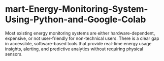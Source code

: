 # mart-Energy-Monitoring-System-Using-Python-and-Google-Colab
Most existing energy monitoring systems are either hardware-dependent, expensive, or not user-friendly for non-technical users. There is a clear gap in accessible, software-based tools that provide real-time energy usage insights, alerting, and predictive analytics without requiring physical sensors.
